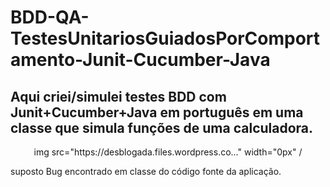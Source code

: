 # <h1>BDD-QA-TestesUnitariosGuiadosPorComportamento-Junit-Cucumber-Java</h1>
<h2>Aqui criei/simulei testes BDD com Junit+Cucumber+Java em português em uma classe que simula funções de uma calculadora.</h2>
<div align="center">
img src="https://desblogada.files.wordpress.co..." width="0px" /
</div>
<p>suposto Bug encontrado em classe do código fonte da aplicação.</p>
